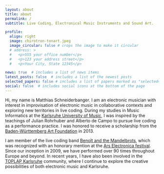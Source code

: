```yaml
---
layout: about
title: about
permalink: /
subtitle: Live Coding, Electronical Music Instruments and Sound Art.

profile:
  align: right
  image: chirotron-tonart.jpeg
  image_circular: false # crops the image to make it circular
  # address: >
  #   <p>555 your office number</p>
  #   <p>123 your address street</p>
  #   <p>Your City, State 12345</p>

news: true  # includes a list of news items
latest_posts: false  # includes a list of the newest posts
selected_papers: false # includes a list of papers marked as "selected={true}"
social: false  # includes social icons at the bottom of the page
---
```


Hi, my name is Matthias Schneiderbanger. I am an electronic musician with interest in improvisation of electronic music in collaborative contexts and exploring new territories in live coding. During my studies in Music Informatics at the [Karlsruhe University of Music](https://www.hfm-karlsruhe.de/), I was inspired by the teachings of Julian Rohrhuber and Alberto de Campo to pursue live coding as a performance practice. I was honored to receive a scholarship from the [Baden-Württemberg Art Foundation](https://www.kunststiftung.de/) in 2013.

I am member of the live coding band [Benoît and the Mandelbrots](https://the-mandelbrots.de/), which was recognized with an honorary mention at the [Ars Electronica festival](https://ars.electronica.art/). Since our inception in 2009, we have performed over 90 times throughout Europe and beyond. In recent years, I have also been involved in the [TOPLAP Karlsruhe](https://toplap-ka.de/) community, where I continue to explore the creative possibilities of both electronic music and Karlsruhe.



